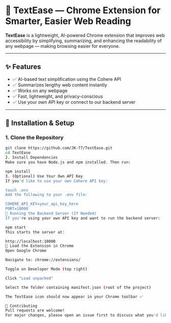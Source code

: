 # 🧠 TextEase — Chrome Extension for Smarter, Easier Web Reading

**TextEase** is a lightweight, AI-powered Chrome extension that improves web accessibility by simplifying, summarizing, and enhancing the readability of any webpage — making browsing easier for everyone.

---

## ✨ Features

- ✅ AI-based text simplification using the Cohere API  
- ✅ Summarizes lengthy web content instantly  
- ✅ Works on any webpage  
- ✅ Fast, lightweight, and privacy-conscious  
- ✅ Use your own API key or connect to our backend server  

---

## 🚀 Installation & Setup

### 1. Clone the Repository

```bash
git clone https://github.com/JK-77/TextEase.git
cd TextEase
2. Install Dependencies
Make sure you have Node.js and npm installed. Then run:

npm install
3. (Optional) Use Your Own API Key
If you'd like to use your own Cohere API key:

touch .env
Add the following to your .env file:

COHERE_API_KEY=your_api_key_here
PORT=10000
🧪 Running the Backend Server (If Needed)
If you're using your own API key and want to run the backend server:

npm start
This starts the server at:

http://localhost:10000
🔌 Load the Extension in Chrome
Open Google Chrome

Navigate to: chrome://extensions/

Toggle on Developer Mode (top right)

Click "Load unpacked"

Select the folder containing manifest.json (root of the project)

The TextEase icon should now appear in your Chrome toolbar ✅

🤝 Contributing
Pull requests are welcome!
For major changes, please open an issue first to discuss what you'd like to change.
